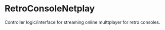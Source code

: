 # RetroConsoleNetplay
Controller logic/interface for streaming online multtplayer for retro consoles.
